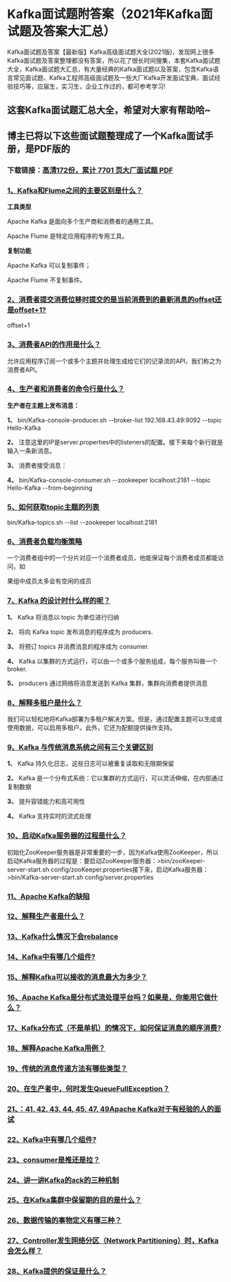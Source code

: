 # Kafka面试题附答案（2021年Kafka面试题及答案大汇总）

Kafka面试题及答案【最新版】Kafka高级面试题大全(2021版)，发现网上很多Kafka面试题及答案整理都没有答案，所以花了很长时间搜集，本套Kafka面试题大全，Kafka面试题大汇总，有大量经典的Kafka面试题以及答案，包含Kafka语言常见面试题、Kafka工程师高级面试题及一些大厂Kafka开发面试宝典，面试经验技巧等，应届生，实习生，企业工作过的，都可参考学习!

## 这套Kafka面试题汇总大全，希望对大家有帮助哈~ 

## 博主已将以下这些面试题整理成了一个Kafka面试手册，是PDF版的

### 下载链接：[高清172份，累计 7701 页大厂面试题  PDF](https://github.com/javatechnorth/javanorth-itbooks/blob/master/docs/index.md)


### [1、Kafka和Flume之间的主要区别是什么？](https://gitee.com/souyunku/NewDevBooks/blob/master/docs/Kafka/Kafka面试题附答案（2021年Kafka面试题及答案大汇总）.md#1kafka和flume之间的主要区别是什么)  


**工具类型**

Apache Kafka 是面向多个生产商和消费者的通用工具。

Apache Flume 是特定应用程序的专用工具。

**复制功能**

Apache Kafka 可以复制事件；

Apache Flume 不复制事件。


### [2、消费者提交消费位移时提交的是当前消费到的最新消息的offset还是offset+1?](https://gitee.com/souyunku/NewDevBooks/blob/master/docs/Kafka/Kafka面试题附答案（2021年Kafka面试题及答案大汇总）.md#2消费者提交消费位移时提交的是当前消费到的最新消息的offset还是offset+1)  


offset+1


### [3、消费者API的作用是什么？](https://gitee.com/souyunku/NewDevBooks/blob/master/docs/Kafka/Kafka面试题附答案（2021年Kafka面试题及答案大汇总）.md#3消费者api的作用是什么)  


允许应用程序订阅一个或多个主题并处理生成给它们的记录流的API，我们称之为消费者API。


### [4、生产者和消费者的命令行是什么？](https://gitee.com/souyunku/NewDevBooks/blob/master/docs/Kafka/Kafka面试题附答案（2021年Kafka面试题及答案大汇总）.md#4生产者和消费者的命令行是什么)  


**生产者在主题上发布消息：**

**1、** bin/Kafka-console-producer.sh --broker-list 192.168.43.49:9092 --topic Hello-Kafka

**2、** 注意这里的IP是server.properties中的listeners的配置。接下来每个新行就是输入一条新消息。

**3、** 消费者接受消息：

**4、** bin/Kafka-console-consumer.sh --zookeeper localhost:2181 --topic Hello-Kafka --from-beginning


### [5、如何获取topic主题的列表](https://gitee.com/souyunku/NewDevBooks/blob/master/docs/Kafka/Kafka面试题附答案（2021年Kafka面试题及答案大汇总）.md#5如何获取topic主题的列表)  


bin/Kafka-topics.sh --list --zookeeper localhost:2181


### [6、消费者负载均衡策略](https://gitee.com/souyunku/NewDevBooks/blob/master/docs/Kafka/Kafka面试题附答案（2021年Kafka面试题及答案大汇总）.md#6消费者负载均衡策略)  


一个消费者组中的一个分片对应一个消费者成员，他能保证每个消费者成员都能访问，如

果组中成员太多会有空闲的成员


### [7、Kafka 的设计时什么样的呢？](https://gitee.com/souyunku/NewDevBooks/blob/master/docs/Kafka/Kafka面试题附答案（2021年Kafka面试题及答案大汇总）.md#7kafka-的设计时什么样的呢)  


**1、** Kafka 将消息以 topic 为单位进行归纳

**2、** 将向 Kafka topic 发布消息的程序成为 producers.

**3、** 将预订 topics 并消费消息的程序成为 consumer.

**4、** Kafka 以集群的方式运行，可以由一个或多个服务组成，每个服务叫做一个 broker.

**5、** producers 通过网络将消息发送到 Kafka 集群，集群向消费者提供消息


### [8、解释多租户是什么？](https://gitee.com/souyunku/NewDevBooks/blob/master/docs/Kafka/Kafka面试题附答案（2021年Kafka面试题及答案大汇总）.md#8解释多租户是什么)  


我们可以轻松地将Kafka部署为多租户解决方案。但是，通过配置主题可以生成或使用数据，可以启用多租户。此外，它还为配额提供操作支持。


### [9、Kafka 与传统消息系统之间有三个关键区别](https://gitee.com/souyunku/NewDevBooks/blob/master/docs/Kafka/Kafka面试题附答案（2021年Kafka面试题及答案大汇总）.md#9kafka-与传统消息系统之间有三个关键区别)  


**1、** Kafka 持久化日志，这些日志可以被重复读取和无限期保留

**2、** Kafka 是一个分布式系统：它以集群的方式运行，可以灵活伸缩，在内部通过复制数据

**3、** 提升容错能力和高可用性

**4、** Kafka 支持实时的流式处理


### [10、启动Kafka服务器的过程是什么？](https://gitee.com/souyunku/NewDevBooks/blob/master/docs/Kafka/Kafka面试题附答案（2021年Kafka面试题及答案大汇总）.md#10启动kafka服务器的过程是什么)  


初始化ZooKeeper服务器是非常重要的一步，因为Kafka使用ZooKeeper，所以启动Kafka服务器的过程是：要启动ZooKeeper服务器：>bin/zooKeeper-server-start.sh config/zooKeeper.properties接下来，启动Kafka服务器：>bin/Kafka-server-start.sh config/server.properties


### [11、Apache Kafka的缺陷](https://gitee.com/souyunku/NewDevBooks/blob/master/docs/Kafka/Kafka面试题附答案（2021年Kafka面试题及答案大汇总）.md#11apache-kafka的缺陷)  

### [12、解释生产者是什么？](https://gitee.com/souyunku/NewDevBooks/blob/master/docs/Kafka/Kafka面试题附答案（2021年Kafka面试题及答案大汇总）.md#12解释生产者是什么)  

### [13、Kafka什么情况下会rebalance](https://gitee.com/souyunku/NewDevBooks/blob/master/docs/Kafka/Kafka面试题附答案（2021年Kafka面试题及答案大汇总）.md#13kafka什么情况下会rebalance)  

### [14、Kafka中有哪几个组件?](https://gitee.com/souyunku/NewDevBooks/blob/master/docs/Kafka/Kafka面试题附答案（2021年Kafka面试题及答案大汇总）.md#14kafka中有哪几个组件)  

### [15、解释Kafka可以接收的消息最大为多少？](https://gitee.com/souyunku/NewDevBooks/blob/master/docs/Kafka/Kafka面试题附答案（2021年Kafka面试题及答案大汇总）.md#15解释kafka可以接收的消息最大为多少)  

### [16、Apache Kafka是分布式流处理平台吗？如果是，你能用它做什么？](https://gitee.com/souyunku/NewDevBooks/blob/master/docs/Kafka/Kafka面试题附答案（2021年Kafka面试题及答案大汇总）.md#16apache-kafka是分布式流处理平台吗如果是你能用它做什么)  

### [17、Kafka分布式（不是单机）的情况下，如何保证消息的顺序消费?](https://gitee.com/souyunku/NewDevBooks/blob/master/docs/Kafka/Kafka面试题附答案（2021年Kafka面试题及答案大汇总）.md#17kafka分布式不是单机的情况下如何保证消息的顺序消费)  

### [18、解释Apache Kafka用例？](https://gitee.com/souyunku/NewDevBooks/blob/master/docs/Kafka/Kafka面试题附答案（2021年Kafka面试题及答案大汇总）.md#18解释apache-kafka用例)  

### [19、传统的消息传递方法有哪些类型？](https://gitee.com/souyunku/NewDevBooks/blob/master/docs/Kafka/Kafka面试题附答案（2021年Kafka面试题及答案大汇总）.md#19传统的消息传递方法有哪些类型)  

### [20、在生产者中，何时发生QueueFullException？](https://gitee.com/souyunku/NewDevBooks/blob/master/docs/Kafka/Kafka面试题附答案（2021年Kafka面试题及答案大汇总）.md#20在生产者中何时发生queuefullexception)  

### [21、：41, 42, 43, 44, 45, 47, 49Apache Kafka对于有经验的人的面试](https://gitee.com/souyunku/NewDevBooks/blob/master/docs/Kafka/Kafka面试题附答案（2021年Kafka面试题及答案大汇总）.md#21：41,-42,-43,-44,-45,-47,-49apache-kafka对于有经验的人的面试)  

### [22、Kafka中有哪几个组件?](https://gitee.com/souyunku/NewDevBooks/blob/master/docs/Kafka/Kafka面试题附答案（2021年Kafka面试题及答案大汇总）.md#22kafka中有哪几个组件)  

### [23、consumer是推还是拉？](https://gitee.com/souyunku/NewDevBooks/blob/master/docs/Kafka/Kafka面试题附答案（2021年Kafka面试题及答案大汇总）.md#23consumer是推还是拉)  

### [24、讲一讲Kafka的ack的三种机制](https://gitee.com/souyunku/NewDevBooks/blob/master/docs/Kafka/Kafka面试题附答案（2021年Kafka面试题及答案大汇总）.md#24讲一讲kafka的ack的三种机制)  

### [25、在Kafka集群中保留期的目的是什么？](https://gitee.com/souyunku/NewDevBooks/blob/master/docs/Kafka/Kafka面试题附答案（2021年Kafka面试题及答案大汇总）.md#25在kafka集群中保留期的目的是什么)  

### [26、数据传输的事物定义有哪三种？](https://gitee.com/souyunku/NewDevBooks/blob/master/docs/Kafka/Kafka面试题附答案（2021年Kafka面试题及答案大汇总）.md#26数据传输的事物定义有哪三种)  

### [27、Controller发生网络分区（Network Partitioning）时，Kafka会怎么样？](https://gitee.com/souyunku/NewDevBooks/blob/master/docs/Kafka/Kafka面试题附答案（2021年Kafka面试题及答案大汇总）.md#27controller发生网络分区network-partitioning时kafka会怎么样)  

### [28、Kafka提供的保证是什么？](https://gitee.com/souyunku/NewDevBooks/blob/master/docs/Kafka/Kafka面试题附答案（2021年Kafka面试题及答案大汇总）.md#28kafka提供的保证是什么)  





